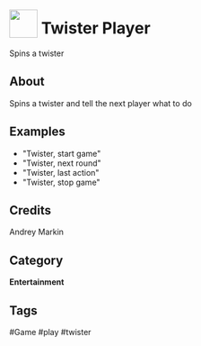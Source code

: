 # <img src="https://raw.githack.com/FortAwesome/Font-Awesome/master/svgs/solid/spinner.svg" card_color="#22A7F0" width="50" height="50" style="vertical-align:bottom"/> Twister Player
Spins a twister

## About
Spins a twister and tell the next player what to do

## Examples
* "Twister, start game"
* "Twister, next round"
* "Twister, last action"
* "Twister, stop game"

## Credits
Andrey Markin

## Category
**Entertainment**

## Tags
#Game #play #twister

